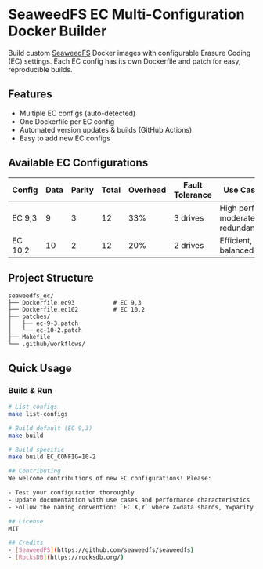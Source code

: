 # SeaweedFS EC Multi-Configuration Docker Builder

Build custom [SeaweedFS](https://github.com/seaweedfs/seaweedfs) Docker images with configurable Erasure Coding (EC) settings. Each EC config has its own Dockerfile and patch for easy, reproducible builds.

## Features
- Multiple EC configs (auto-detected)
- One Dockerfile per EC config
- Automated version updates & builds (GitHub Actions)
- Easy to add new EC configs

## Available EC Configurations

| Config   | Data | Parity | Total | Overhead | Fault Tolerance | Use Case                       |
|----------|------|--------|-------|----------|-----------------|--------------------------------|
| EC 9,3   | 9    | 3      | 12    | 33%      | 3 drives        | High perf, moderate redundancy |
| EC 10,2  | 10   | 2      | 12    | 20%      | 2 drives        | Efficient, balanced            |

## Project Structure
```
seaweedfs_ec/
├── Dockerfile.ec93           # EC 9,3
├── Dockerfile.ec102          # EC 10,2
├── patches/
│   ├── ec-9-3.patch
│   └── ec-10-2.patch
├── Makefile
└── .github/workflows/
```

## Quick Usage

### Build & Run
```sh
# List configs
make list-configs

# Build default (EC 9,3)
make build

# Build specific
make build EC_CONFIG=10-2

## Contributing
We welcome contributions of new EC configurations! Please:

- Test your configuration thoroughly
- Update documentation with use cases and performance characteristics
- Follow the naming convention: `EC X,Y` where X=data shards, Y=parity shards

## License
MIT

## Credits
- [SeaweedFS](https://github.com/seaweedfs/seaweedfs)
- [RocksDB](https://rocksdb.org/)